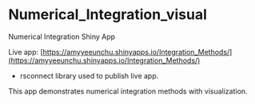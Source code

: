 # Numerical_Integration_visual

 Numerical Integration Shiny App 
 
 Live app: [https://amyyeeunchu.shinyapps.io/Integration_Methods/](https://amyyeeunchu.shinyapps.io/Integration_Methods/)
* rsconnect library used to publish live app. 

This app demonstrates numerical integration methods with visualization.


